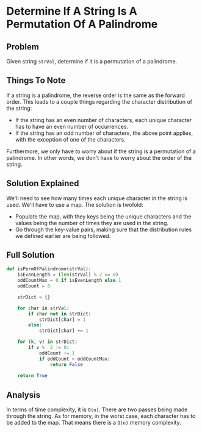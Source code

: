 # Determine If A String Is A Permutation Of A Palindrome

## Problem

Given string `strVal`, determine if it is a permutation of a palindrome.

## Things To Note

If a string is a palindrome, the reverse order is the same as the forward order. This leads to a couple things regarding the character distribution of the string:

- If the string has an even number of characters, each unique character has to have an even number of occurrences.
- If the string has an odd number of characters, the above point applies, with the exception of one of the characters.

Furthermore, we only have to worry about if the string is a permutation of a palindrome. In other words, we don't have to worry about the order of the string.

## Solution Explained

We'll need to see how many times each unique character in the string is used. We'll have to use a map. The solution is twofold:

- Populate the map, with they keys being the unique characters and the values being the number of times they are used in the string.
- Go through the key-value pairs, making sure that the distribution rules we defined earlier are being followed.

## Full Solution

```python
def isPermOfPalindrome(strVal):
    isEvenLength = (len(strVal) % 2 == 0)
    oddCountMax = 0 if isEvenLength else 1
    oddCount = 0

    strDict = {}

    for char in strVal:
        if char not in strDict:
            strDict[char] = 1
        else:
            strDict[char] += 1

    for (k, v) in strDict:
        if v %  2 != 0:
            oddCount += 1
            if oddCount > oddCountMax:
                return False
    
    return True
```

## Analysis

In terms of time complexity, it is `O(n)`. There are two passes being made through the string. As for memory, in the worst case, each character has to be added to the map. That means there is a `O(n)` memory complexity.